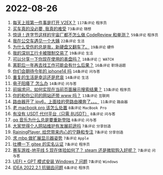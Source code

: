 # 2022-08-26

1. [每天上班第一件事是打开 V2EX？](https://www.v2ex.com/t/875501) `117条评论` `程序员`
1. [买车真的没必要, 我真的难受](https://www.v2ex.com/t/875520) `73条评论` `随想`
1. [惊讶！连字节这样的宇宙厂都不怎么做 CodeReview 和单测？](https://www.v2ex.com/t/875493) `59条评论` `程序员`
1. [我在公交车遇见一个大姨](https://www.v2ex.com/t/875539) `22条评论` `生活`
1. [为什么受伤的总是我，新硬盘又翻车了。](https://www.v2ex.com/t/875543) `19条评论` `硬件`
1. [我的深圳工行卡被限制交易了](https://www.v2ex.com/t/875517) `19条评论` `生活`
1. [可以分享一下你现在使用的表盘吗？](https://www.v2ex.com/t/875533) `18条评论` ` WATCH`
1. [离职后一年再去找工作可能会有什么后果？](https://www.v2ex.com/t/875488) `16条评论` `职场话题`
1. [你们会期待今年的 iphone14 吗](https://www.v2ex.com/t/875562) `14条评论` `问与答`
1. [重复的生活是幸运还是悲哀](https://www.v2ex.com/t/875550) `14条评论` `生活`
1. [电子阳痿了 怎么办](https://www.v2ex.com/t/875524) `14条评论` `问与答`
1. [前端求问，如何实现在当前页面展示搜索结果？](https://www.v2ex.com/t/875535) `13条评论` `程序员`
1. [你的和你公司的网站还带 www 吗？](https://www.v2ex.com/t/875481) `13条评论` `互联网`
1. [路由器开了 ipv6，上面挂的旁路由裸奔了。。。](https://www.v2ex.com/t/875489) `11条评论` `路由器`
1. [老 macbook pro 该怎么处置](https://www.v2ex.com/t/875553) `8条评论` `MacBook Pro`
1. [有没有 USDT 代付平台（只需 8USDT）](https://www.v2ex.com/t/875521) `8条评论` `问与答`
1. [qq 音乐为什么总是要重新登陆](https://www.v2ex.com/t/875487) `8条评论` `问与答`
1. [大家觉得个人网站维护有发展前途吗](https://www.v2ex.com/t/875552) `7条评论` `分享创造`
1. [RainingPlayer, 给您带来内心的宁静和专注](https://www.v2ex.com/t/875549) `7条评论` `分享创造`
1. [求 mbp 做扩展显示器姿势](https://www.v2ex.com/t/875516) `7条评论` `Apple`
1. [吐槽一下 gitee 的实名认证](https://www.v2ex.com/t/875503) `7条评论` `程序员`
1. [赛车游戏-地平线 5 现在体验如何了？ steam 还是微软购入好呢？](https://www.v2ex.com/t/875496) `7条评论` `问与答`
1. [UEFI + GPT 模式安装 Windows 7 问题](https://www.v2ex.com/t/875483) `7条评论` `Windows`
1. [IDEA 2022.2.1 抗锯齿问题](https://www.v2ex.com/t/875527) `6条评论` `程序员`
